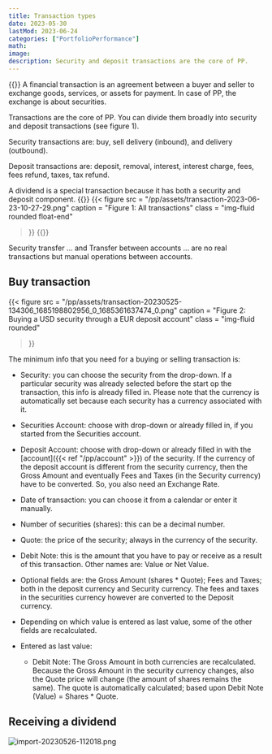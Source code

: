 ```yaml
---
title: Transaction types
date: 2023-05-30
lastMod: 2023-06-24
categories: ["PortfolioPerformance"]
math:
image:
description: Security and deposit transactions are the core of PP.
---
```

{{<columns>}}
A financial transaction is an agreement between a buyer and seller to exchange goods, services, or assets for payment. In case of PP, the exchange is about securities.

Transactions are the core of PP. You can divide them broadly into security and deposit transactions (see figure 1).

Security transactions are: buy, sell delivery (inbound), and delivery (outbound).

Deposit transactions are: deposit, removal, interest, interest charge, fees, fees refund, taxes, tax refund.

A dividend is a special transaction because it has both a security and deposit component.
{{<column>}}
{{< figure
  src = "/pp/assets/transaction-2023-06-23-10-27-29.png"
  caption = "Figure 1: All transactions"
  class = "img-fluid rounded float-end" 
>}}
{{<endcolumns>}}

Security transfer ... and Transfer between accounts ... are no real transactions but manual operations between accounts.

## Buy transaction
{{< figure
  src = "/pp/assets/transaction-20230525-134306_1685198802956_0_1685361637474_0.png"
  caption = "Figure 2: Buying a USD security through a EUR deposit account"
  class = "img-fluid rounded" 
>}}

The minimum info that you need for a buying or selling transaction is:

  - Security: you can choose the security from the drop-down. If a particular security was already selected before the start op the transaction, this info is already filled in. Please note that the currency is automatically set because each security has a currency associated with it.
  - Securities Account: choose with drop-down or already filled in, if you started from the Securities account.
  - Deposit Account: choose with drop-down or already filled in with the  [account]({{< ref "/pp/account" >}}) of the security. If the currency of the deposit account is different from the security currency, then the Gross Amount and eventually Fees and Taxes (in the Security currency) have to be converted. So, you also need an Exchange Rate.
  - Date of transaction: you can choose it from a calendar or enter it manually.
  - Number of securities (shares): this can be a decimal number.
  - Quote: the price of the security; always in the currency of the security.
  - Debit Note: this is the amount that you have to pay or receive as a result of this transaction. Other names are: Value or Net Value.
  - Optional fields are: the Gross Amount (shares * Quote); Fees and Taxes; both in the deposit currency and Security currency. The fees and taxes in the securities currency however are converted to the Deposit currency.
  - Depending on which value is entered as last value, some of the other fields are recalculated.

  - Entered as last value:
    - Debit Note: The Gross Amount in both currencies are recalculated. Because the Gross Amount in the security currency changes, also the Quote price will change (the amount of shares remains the same). The quote is automatically calculated; based upon Debit Note (Value) = Shares * Quote.

## Receiving a dividend

![import-20230526-112018.png](/pp/assets/import-20230526-112018_1685188046491_0.png)